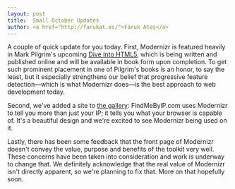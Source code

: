 ```yaml
---
layout: post
title:  Small October Updates
author: <a href="http://farukat.es/">Faruk Ateş</a>
---
```


A couple of quick update for you today. First, Modernizr is featured heavily in Mark Pilgrim's upcoming <a href="http://diveintohtml5.org/detect.html" rel="external">Dive Into HTML5</a>, which is being written and published online and will be available in book form upon completion. To get such prominent placement in one of Pilgrim's books is an honor, to say the least, but it especially strengthens our belief that progressive feature detection—which is what Modernizr does—is the best approach to web development today.

Second, we've added a site to <a href="/sites/">the gallery</a>: FindMeByIP.com uses Modernizr to tell you more than just your IP; it tells you what your browser is capable of. It's a beautiful design and we're excited to see Modernizr being used on it.

Lastly, there has been some feedback that the front page of Modernizr doesn't convey the value, purpose and benefits of the toolkit very well. These concerns have been taken into consideration and work is underway to change that. We definitely acknowledge that the real value of Modernizr isn't directly apparent, so we're planning to fix that. More on that hopefully soon.
